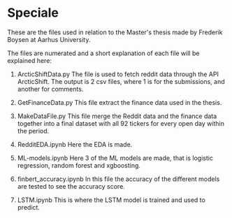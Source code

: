 # Speciale

These are the files used in relation to the Master's thesis made by Frederik Boysen at Aarhus University. 

The files are numerated and a short explanation of each file will be explained here:

1. ArcticShiftData.py
The file is used to fetch reddit data through the API ArcticShift. The output is 2 csv files, where 1 is for the submissions, and another for comments.

2. GetFinanceData.py
This file extract the finance data used in the thesis.

3. MakeDataFile.py
This file merge the Reddit data and the finance data together into a final dataset with all 92 tickers for every open day within the period.

4. RedditEDA.ipynb
Here the EDA is made.

5. ML-models.ipynb
Here 3 of the ML models are made, that is logistic regression, random forest and xgboosting.

6. finbert_accuracy.ipynb
In this file the accuracy of the different models are tested to see the accuracy score.

7. LSTM.ipynb
This is where the LSTM model is trained and used to predict. 
